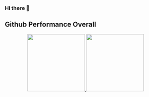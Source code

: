 ### Hi there 👋
## Github Performance Overall


<p align="center">
<a href="https://github.com/daniellumbantobing">
<img height="180em" src="https://github-readme-stats.vercel.app/api?username=daniellumbantobing&show_icons=true&theme=tokyonight">
<img height="180em" src="https://github-readme-stats.vercel.app/api/top-langs/?username=daniellumbantobing&layout=compact&langs_count=all&theme=tokyonight">
</a>
</p>
<!--
**daniellumbantobing/daniellumbantobing** is a ✨ _special_ ✨ repository because its `README.md` (this file) appears on your GitHub profile.

Here are some ideas to get you started:

- 🔭 I’m currently working on ...
- 🌱 I’m currently learning ...
- 👯 I’m looking to collaborate on ...
- 🤔 I’m looking for help with ...
- 💬 Ask me about ...
- 📫 How to reach me: ...
- 😄 Pronouns: ...
- ⚡ Fun fact: ...
-->

